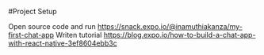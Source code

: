 #Project Setup

Open source code and run https://snack.expo.io/@inamuthiakanza/my-first-chat-app
Writen tutorial https://blog.expo.io/how-to-build-a-chat-app-with-react-native-3ef8604ebb3c
